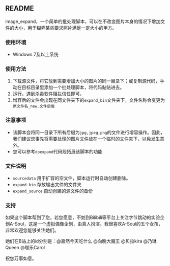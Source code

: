 ## README

image_expand，一个简单的批处理脚本，可以在不改变图片本身的情况下增加文件的大小，用于糊弄某些要求照片满足一定大小的甲方。

### 使用环境

- Windows 7及以上系统

### 使用方法

1. 下载源文件，将它放到需要增加大小的图片的同一目录下；或复制源代码，手动在目标目录里添加一个批处理脚本，将代码黏贴进去。
2. 运行。遇到杀毒软件阻拦信任即可。
3. 增容后的文件会出现在同文件夹下的`expand_bin`文件夹下，文件名称会变更为`原文件名_new.文件后缀`

### 注意事项

- 该脚本会将同一目录下所有后缀为`jpg,jpeg,png`的文件进行增容操作。因此，我们建议您事先将需要处理的图片文件放在一个临时的文件夹下，以免发生意外。
- 您可以参考`doexpand`代码段拓展该脚本的功能

### 文件说明

- `sourcedata`  用于扩容的空文件，脚本运行时自动创建删除。
- `expand_bin`  存放输出文件的文件夹
- `expand_source` 自动创建的源文件的备份

### 支持

如果这个脚本帮到了您，若您愿意，不妨到Bilibili等平台上关注字节跳动的实验企划A-Soul，这是一个虚拟偶像企划，由真人扮演。我很喜欢A-Soul的五个女孩，非常欢迎您能够关注她们。

她们在B站上的id分别是：@嘉然今天吃什么 @向晚大魔王 @贝拉kira @乃琳Queen @珈乐Carol

祝您万事如意。